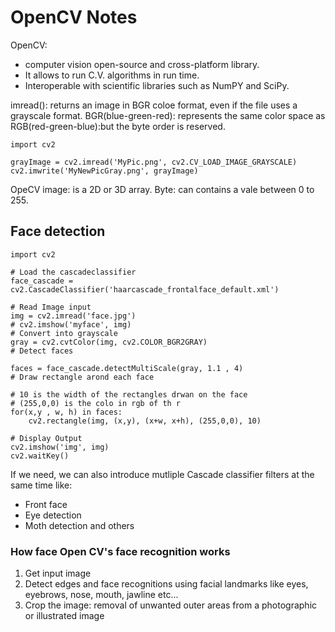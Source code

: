 # OpenCV Notes

OpenCV:
* computer vision open-source and cross-platform library.
* It allows to run C.V. algorithms in run time. 
* Interoperable with scientific libraries such as NumPY and SciPy.

imread(): returns an image in BGR coloe format, even if the file uses a grayscale format.
BGR(blue-green-red): represents the same color space as RGB(red-green-blue):but  the byte order is reserved.

```
import cv2

grayImage = cv2.imread('MyPic.png', cv2.CV_LOAD_IMAGE_GRAYSCALE)
cv2.imwrite('MyNewPicGray.png', grayImage)
```

OpeCV image: is a 2D or 3D array. 
Byte: can contains a vale between 0 to 255.

## Face detection

```
import cv2

# Load the cascadeclassifier
face_cascade = cv2.CascadeClassifier('haarcascade_frontalface_default.xml')

# Read Image input
img = cv2.imread('face.jpg')
# cv2.imshow('myface', img)
# Convert into grayscale
gray = cv2.cvtColor(img, cv2.COLOR_BGR2GRAY)
# Detect faces

faces = face_cascade.detectMultiScale(gray, 1.1 , 4)
# Draw rectangle arond each face

# 10 is the width of the rectangles drwan on the face
# (255,0,0) is the colo in rgb of th r
for(x,y , w, h) in faces:
    cv2.rectangle(img, (x,y), (x+w, x+h), (255,0,0), 10)   

# Display Output
cv2.imshow('img', img)
cv2.waitKey()
```

If we need, we can also introduce mutliple Cascade classifier filters at the same time like:
* Front face
* Eye detection 
* Moth detection  and others

### How face Open CV's face recognition works

1. Get input image
2. Detect edges and face recognitions using facial landmarks like eyes, eyebrows, nose, mouth, jawline etc... 
3. Crop the image: removal of unwanted outer areas from a photographic or illustrated image









